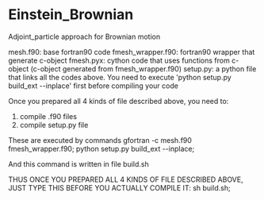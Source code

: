 # Einstein_Brownian
Adjoint_particle approach for Brownian motion

mesh.f90: base fortran90 code
fmesh_wrapper.f90: fortran90 wrapper that generate c-object
fmesh.pyx: cython code that uses functions from c-object (c-object generated from fmesh_wrapper.f90)
setup.py: a python file that links all the codes above. You need to execute 'python setup.py build_ext --inplace' first before compiling your code

Once you prepared all 4 kinds of file described above, you need to:
1. compile .f90 files
2. compile setup.py file

These are executed by commands
gfortran -c mesh.f90 fmesh_wrapper.f90;
python setup.py build_ext --inplace;

And this command is written in file
build.sh

THUS ONCE YOU PREPARED ALL 4 KINDS OF FILE DESCRIBED ABOVE, JUST TYPE THIS BEFORE YOU ACTUALLY COMPILE IT:
sh build.sh;
